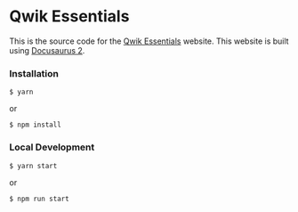 # Qwik Essentials

This is the source code for the [Qwik Essentials](https://qwik.dev/essentials/) website.
This website is built using [Docusaurus 2](https://docusaurus.io/).

### Installation

```
$ yarn
```
or
```
$ npm install
```

### Local Development

```
$ yarn start
```
or
```
$ npm run start
```


